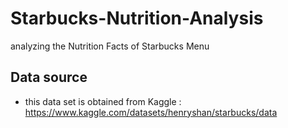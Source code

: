# Starbucks-Nutrition-Analysis
analyzing the Nutrition Facts of Starbucks Menu 


## Data source
 - this data set is obtained from Kaggle : https://www.kaggle.com/datasets/henryshan/starbucks/data

